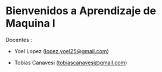 # Bienvenidos a Aprendizaje de Maquina I

Docentes :
* Yoel Lopez (lopez.yoel25@gmail.com)

* Tobias Canavesi (tobiascanavesi@gmail.com)
